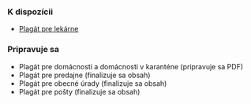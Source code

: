 ### K dispozícii

* [Plagát pre lekárne](../projekty/plagaty/plagat-pre-lekarne.md)

### Pripravuje sa

* Plagát pre domácnosti a domácnosti v karanténe (pripravuje sa PDF)
* Plagát pre predajne (finalizuje sa obsah)
* Plagát pre obecné úrady (finalizuje sa obsah)
* Plagát pre pošty (finalizuje sa obsah)
